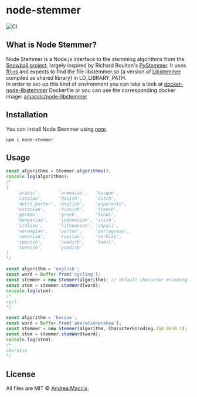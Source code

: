 # node-stemmer

![CI](https://github.com/amaccis/node-stemmer/workflows/CI/badge.svg)

## What is Node Stemmer?
Node Stemmer is a Node.js interface to the stemming algorithms from the [Snowball project](https://snowballstem.org/), largely inspired by Richard Boulton's [PyStemmer](https://github.com/snowballstem/pystemmer).
It uses [ffi-rs](https://github.com/zhangyuang/node-ffi-rs) and expects to find the file libstemmer.so (a version of [Libstemmer](https://snowballstem.org/dist/libstemmer_c.tgz) compiled as shared library) in LD_LIBRARY_PATH.  
In order to set-up this kind of environment you can take a look at [docker-node-libstemmer](https://github.com/amaccis/docker-node-libstemmer) Dockerfile or you can use the corresponding docker image: [amaccis/node-libstemmer](https://hub.docker.com/r/amaccis/node-libstemmer)

## Installation
You can install Node Stemmer using [npm](https://www.npmjs.com/package/node-stemmer).

```shell
npm i node-stemmer
```

## Usage

```typescript
const algorithms = Stemmer.algorithms();
console.log(algorithms);
/*
[
    'arabic',       'armenian',   'basque',
    'catalan',      'danish',     'dutch',
    'dutch_porter', 'english',    'esperanto',
    'estonian',     'finnish',    'french',
    'german',       'greek',      'hindi',
    'hungarian',    'indonesian', 'irish',
    'italian',      'lithuanian', 'nepali',
    'norwegian',    'porter',     'portuguese',
    'romanian',     'russian',    'serbian',
    'spanish',      'swedish',    'tamil',
    'turkish',      'yiddish'
]
*/
```

```typescript
const algorithm = 'english';
const word = Buffer.from('cycling');
const stemmer = new Stemmer(algorithm); // default character encoding is UTF-8
const stem = stemmer.stemWord(word);
console.log(stem);
/*
cycl
*/
```

```typescript
const algorithm = 'basque';
const word = Buffer.from('aberatsenetakoa');
const stemmer = new Stemmer(algorithm, CharacterEncoding.ISO_8859_1);
const stem = stemmer.stemWord(word);
console.log(stem);
/*
aberatse
*/
```

## License
All files are MIT &copy; [Andrea Maccis](https://twitter.com/andreamaccis).